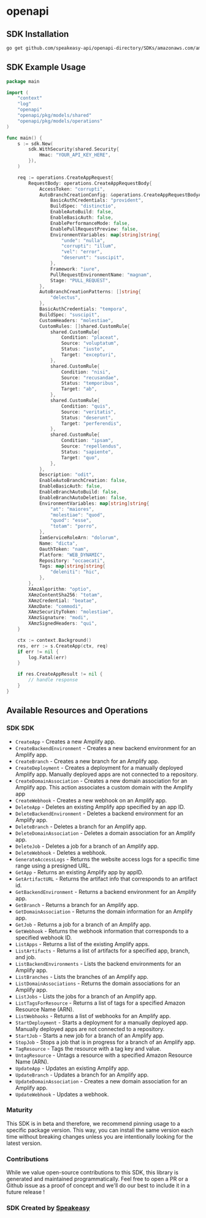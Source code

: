 # openapi

<!-- Start SDK Installation -->
## SDK Installation

```bash
go get github.com/speakeasy-api/openapi-directory/SDKs/amazonaws.com/amplify/2017-07-25/go
```
<!-- End SDK Installation -->

## SDK Example Usage
<!-- Start SDK Example Usage -->
```go
package main

import (
    "context"
    "log"
    "openapi"
    "openapi/pkg/models/shared"
    "openapi/pkg/models/operations"
)

func main() {
    s := sdk.New(
        sdk.WithSecurity(shared.Security{
            Hmac: "YOUR_API_KEY_HERE",
        }),
    )

    req := operations.CreateAppRequest{
        RequestBody: operations.CreateAppRequestBody{
            AccessToken: "corrupti",
            AutoBranchCreationConfig: &operations.CreateAppRequestBodyAutoBranchCreationConfig{
                BasicAuthCredentials: "provident",
                BuildSpec: "distinctio",
                EnableAutoBuild: false,
                EnableBasicAuth: false,
                EnablePerformanceMode: false,
                EnablePullRequestPreview: false,
                EnvironmentVariables: map[string]string{
                    "unde": "nulla",
                    "corrupti": "illum",
                    "vel": "error",
                    "deserunt": "suscipit",
                },
                Framework: "iure",
                PullRequestEnvironmentName: "magnam",
                Stage: "PULL_REQUEST",
            },
            AutoBranchCreationPatterns: []string{
                "delectus",
            },
            BasicAuthCredentials: "tempora",
            BuildSpec: "suscipit",
            CustomHeaders: "molestiae",
            CustomRules: []shared.CustomRule{
                shared.CustomRule{
                    Condition: "placeat",
                    Source: "voluptatum",
                    Status: "iusto",
                    Target: "excepturi",
                },
                shared.CustomRule{
                    Condition: "nisi",
                    Source: "recusandae",
                    Status: "temporibus",
                    Target: "ab",
                },
                shared.CustomRule{
                    Condition: "quis",
                    Source: "veritatis",
                    Status: "deserunt",
                    Target: "perferendis",
                },
                shared.CustomRule{
                    Condition: "ipsam",
                    Source: "repellendus",
                    Status: "sapiente",
                    Target: "quo",
                },
            },
            Description: "odit",
            EnableAutoBranchCreation: false,
            EnableBasicAuth: false,
            EnableBranchAutoBuild: false,
            EnableBranchAutoDeletion: false,
            EnvironmentVariables: map[string]string{
                "at": "maiores",
                "molestiae": "quod",
                "quod": "esse",
                "totam": "porro",
            },
            IamServiceRoleArn: "dolorum",
            Name: "dicta",
            OauthToken: "nam",
            Platform: "WEB_DYNAMIC",
            Repository: "occaecati",
            Tags: map[string]string{
                "deleniti": "hic",
            },
        },
        XAmzAlgorithm: "optio",
        XAmzContentSha256: "totam",
        XAmzCredential: "beatae",
        XAmzDate: "commodi",
        XAmzSecurityToken: "molestiae",
        XAmzSignature: "modi",
        XAmzSignedHeaders: "qui",
    }

    ctx := context.Background()
    res, err := s.CreateApp(ctx, req)
    if err != nil {
        log.Fatal(err)
    }

    if res.CreateAppResult != nil {
        // handle response
    }
}
```
<!-- End SDK Example Usage -->

<!-- Start SDK Available Operations -->
## Available Resources and Operations

### SDK SDK

* `CreateApp` -  Creates a new Amplify app. 
* `CreateBackendEnvironment` -  Creates a new backend environment for an Amplify app. 
* `CreateBranch` -  Creates a new branch for an Amplify app. 
* `CreateDeployment` -  Creates a deployment for a manually deployed Amplify app. Manually deployed apps are not connected to a repository. 
* `CreateDomainAssociation` -  Creates a new domain association for an Amplify app. This action associates a custom domain with the Amplify app 
* `CreateWebhook` -  Creates a new webhook on an Amplify app. 
* `DeleteApp` -  Deletes an existing Amplify app specified by an app ID. 
* `DeleteBackendEnvironment` -  Deletes a backend environment for an Amplify app. 
* `DeleteBranch` -  Deletes a branch for an Amplify app. 
* `DeleteDomainAssociation` -  Deletes a domain association for an Amplify app. 
* `DeleteJob` -  Deletes a job for a branch of an Amplify app. 
* `DeleteWebhook` -  Deletes a webhook. 
* `GenerateAccessLogs` -  Returns the website access logs for a specific time range using a presigned URL. 
* `GetApp` -  Returns an existing Amplify app by appID. 
* `GetArtifactURL` -  Returns the artifact info that corresponds to an artifact id. 
* `GetBackendEnvironment` -  Returns a backend environment for an Amplify app. 
* `GetBranch` -  Returns a branch for an Amplify app. 
* `GetDomainAssociation` -  Returns the domain information for an Amplify app. 
* `GetJob` -  Returns a job for a branch of an Amplify app. 
* `GetWebhook` -  Returns the webhook information that corresponds to a specified webhook ID. 
* `ListApps` -  Returns a list of the existing Amplify apps. 
* `ListArtifacts` -  Returns a list of artifacts for a specified app, branch, and job. 
* `ListBackendEnvironments` -  Lists the backend environments for an Amplify app. 
* `ListBranches` -  Lists the branches of an Amplify app. 
* `ListDomainAssociations` -  Returns the domain associations for an Amplify app. 
* `ListJobs` -  Lists the jobs for a branch of an Amplify app. 
* `ListTagsForResource` -  Returns a list of tags for a specified Amazon Resource Name (ARN). 
* `ListWebhooks` -  Returns a list of webhooks for an Amplify app. 
* `StartDeployment` -  Starts a deployment for a manually deployed app. Manually deployed apps are not connected to a repository. 
* `StartJob` -  Starts a new job for a branch of an Amplify app. 
* `StopJob` -  Stops a job that is in progress for a branch of an Amplify app. 
* `TagResource` -  Tags the resource with a tag key and value. 
* `UntagResource` -  Untags a resource with a specified Amazon Resource Name (ARN). 
* `UpdateApp` -  Updates an existing Amplify app. 
* `UpdateBranch` -  Updates a branch for an Amplify app. 
* `UpdateDomainAssociation` -  Creates a new domain association for an Amplify app.
* `UpdateWebhook` -  Updates a webhook. 
<!-- End SDK Available Operations -->

### Maturity

This SDK is in beta and therefore, we recommend pinning usage to a specific package version.
This way, you can install the same version each time without breaking changes unless you are intentionally
looking for the latest version.

### Contributions

While we value open-source contributions to this SDK, this library is generated and maintained programmatically.
Feel free to open a PR or a Github issue as a proof of concept and we'll do our best to include it in a future release !

### SDK Created by [Speakeasy](https://docs.speakeasyapi.dev/docs/using-speakeasy/client-sdks)
